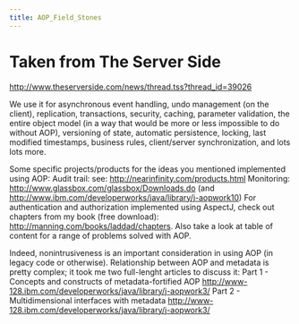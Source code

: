 ```yaml
---
title: AOP_Field_Stones
---
```

# Taken from The Server Side
http://www.theserverside.com/news/thread.tss?thread_id=39026

We use it for asynchronous event handling, undo management (on the client), replication, transactions, security, caching, parameter validation, the entire object model (in a way that would be more or less impossible to do without AOP), versioning of state, automatic persistence, locking, last modified timestamps, business rules, client/server synchronization, and lots lots more.

Some specific projects/products for the ideas you mentioned implemented using AOP:
Audit trail: see: http://nearinfinity.com/products.html
Monitoring: http://www.glassbox.com/glassbox/Downloads.do (and http://www.ibm.com/developerworks/java/library/j-aopwork10)
<plug>
For authentication and authorization implemented using AspectJ, check out chapters from my book (free download): http://manning.com/books/laddad/chapters. Also take a look at table of content for a range of problems solved with AOP.
</plug>

Indeed, nonintrusiveness is an important consideration in using AOP (in legacy code or otherwise). Relationship between AOP and metadata is pretty complex; it took me two full-lenght articles to discuss it:
Part 1 - Concepts and constructs of metadata-fortified AOP 
http://www-128.ibm.com/developerworks/java/library/j-aopwork3/
Part 2 - Multidimensional interfaces with metadata 
http://www-128.ibm.com/developerworks/java/library/j-aopwork3/


